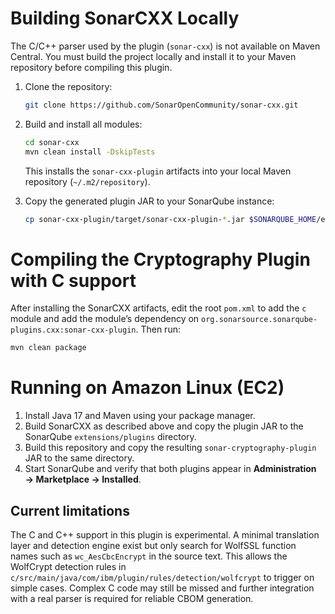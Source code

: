 # Building SonarCXX Locally

The C/C++ parser used by the plugin (`sonar-cxx`) is not available on Maven Central. You must build the project locally and install it to your Maven repository before compiling this plugin.

1. Clone the repository:
   ```bash
   git clone https://github.com/SonarOpenCommunity/sonar-cxx.git
   ```
2. Build and install all modules:
   ```bash
   cd sonar-cxx
   mvn clean install -DskipTests
   ```
   This installs the `sonar-cxx-plugin` artifacts into your local Maven repository (`~/.m2/repository`).

3. Copy the generated plugin JAR to your SonarQube instance:
   ```bash
   cp sonar-cxx-plugin/target/sonar-cxx-plugin-*.jar $SONARQUBE_HOME/extensions/plugins/
   ```

# Compiling the Cryptography Plugin with C support

After installing the SonarCXX artifacts, edit the root `pom.xml` to add the `c` module and add the module’s dependency on `org.sonarsource.sonarqube-plugins.cxx:sonar-cxx-plugin`.
Then run:

```bash
mvn clean package
```

# Running on Amazon Linux (EC2)

1. Install Java 17 and Maven using your package manager.
2. Build SonarCXX as described above and copy the plugin JAR to the SonarQube `extensions/plugins` directory.
3. Build this repository and copy the resulting `sonar-cryptography-plugin` JAR to the same directory.
4. Start SonarQube and verify that both plugins appear in **Administration → Marketplace → Installed**.
## Current limitations

The C and C++ support in this plugin is experimental. A minimal translation layer and detection engine exist but only search for WolfSSL function names such as `wc_AesCbcEncrypt` in the source text. This allows the WolfCrypt detection rules in `c/src/main/java/com/ibm/plugin/rules/detection/wolfcrypt` to trigger on simple cases. Complex C code may still be missed and further integration with a real parser is required for reliable CBOM generation.
